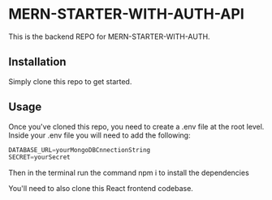 # MERN-STARTER-WITH-AUTH-API

This is the backend REPO for MERN-STARTER-WITH-AUTH.  

## Installation

Simply clone this repo to get started.

## Usage

Once you've cloned this repo, you need to create a .env file at the root level. Inside your .env file you will need to add the following:

```javascript
DATABASE_URL=yourMongoDBCnnectionString
SECRET=yourSecret
```

Then in the terminal run the command npm i to install the dependencies

You'll need to also clone this React frontend codebase. 